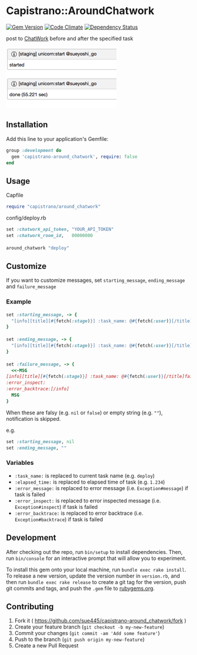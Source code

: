 # Capistrano::AroundChatwork

[![Gem Version](https://badge.fury.io/rb/capistrano-around_chatwork.svg)](http://badge.fury.io/rb/capistrano-around_chatwork)
[![Code Climate](https://codeclimate.com/github/sue445/capistrano-around_chatwork/badges/gpa.svg)](https://codeclimate.com/github/sue445/capistrano-around_chatwork)
[![Dependency Status](https://gemnasium.com/sue445/capistrano-around_chatwork.svg)](https://gemnasium.com/sue445/capistrano-around_chatwork)

post to [ChatWork](http://www.chatwork.com/) before and after the specified task

![example](img/example.png)

## Installation

Add this line to your application's Gemfile:

```ruby
group :development do
  gem 'capistrano-around_chatwork', require: false
end
```

## Usage

Capfile

```ruby
require "capistrano/around_chatwork"
```

config/deploy.rb

```ruby
set :chatwork_api_token, "YOUR_API_TOKEN"
set :chatwork_room_id,   00000000

around_chatwork "deploy"
```

## Customize
If you want to customize messages, set `starting_message`, `ending_message` and `failure_message`

### Example
```ruby
set :starting_message, -> {
  "[info][title][#{fetch(:stage)}] :task_name: @#{fetch(:user)}[/title]started[/info]"
}

set :ending_message, -> {
  "[info][title][#{fetch(:stage)}] :task_name: @#{fetch(:user)}[/title]done (:elapsed_time: sec)[/info]"
}

set :failure_message, -> {
  <<-MSG
[info][title][#{fetch(:stage)}] :task_name: @#{fetch(:user)}[/title]failed (:elapsed_time: sec)
:error_inspect:
:error_backtrace:[/info]
  MSG
}
```

When these are falsy (e.g. `nil` or `false`) or empty string (e.g. `""`), notification is skipped.

e.g.

```ruby
set :starting_message, nil
set :ending_message, ""
```

### Variables
* `:task_name:` is replaced to current task name (e.g. `deploy`)
* `:elapsed_time:` is replaced to elapsed time of task (e.g. `1.234`)
* `:error_message:` is replaced to error message (i.e. `Exception#message`) if task is failed
* `:error_inspect:` is replaced to error inspected message (i.e. `Exception#inspect`) if task is failed
* `:error_backtrace:` is replaced to error backtrace (i.e. `Exception#backtrace`) if task is failed

## Development

After checking out the repo, run `bin/setup` to install dependencies. Then, run `bin/console` for an interactive prompt that will allow you to experiment.

To install this gem onto your local machine, run `bundle exec rake install`. To release a new version, update the version number in `version.rb`, and then run `bundle exec rake release` to create a git tag for the version, push git commits and tags, and push the `.gem` file to [rubygems.org](https://rubygems.org).

## Contributing

1. Fork it ( https://github.com/sue445/capistrano-around_chatwork/fork )
2. Create your feature branch (`git checkout -b my-new-feature`)
3. Commit your changes (`git commit -am 'Add some feature'`)
4. Push to the branch (`git push origin my-new-feature`)
5. Create a new Pull Request
